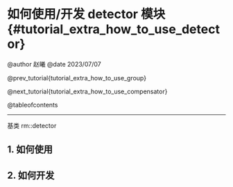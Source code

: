 如何使用/开发 detector 模块 {#tutorial_extra_how_to_use_detector}
============

@author 赵曦
@date 2023/07/07

@prev_tutorial{tutorial_extra_how_to_use_group}

@next_tutorial{tutorial_extra_how_to_use_compensator}

@tableofcontents

------

基类 rm::detector

## 1. 如何使用



## 2. 如何开发


